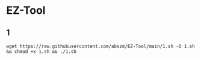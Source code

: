 # EZ-Tool
## 1
```
wget https://raw.githubusercontent.com/abszm/EZ-Tool/main/1.sh -O 1.sh && chmod +x 1.sh && ./1.sh

```
